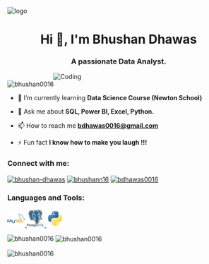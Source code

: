 ![logo](https://user-images.githubusercontent.com/58959408/232639433-cb0aea21-66f0-4508-a771-85e2089c5a87.gif)
<h1 align="center">Hi 👋, I'm Bhushan Dhawas</h1>
<h3 align="center">A passionate Data Analyst.</h3>
<img align="right" alt="Coding" width="400" src="https://i.pinimg.com/originals/9d/13/2b/9d132bb9fb4f17c66b7a1dfab89e5bc4.gif">

<p align="left"> <img src="https://komarev.com/ghpvc/?username=bhushan0016&label=Profile%20views&color=0e75b6&style=flat" alt="bhushan0016" /> </p>

- 🌱 I’m currently learning **Data Science Course (Newton School)**

- 💬 Ask me about **SQL, Power BI, Excel, Python.**

- 📫 How to reach me **bdhawas0016@gmail.com**

- ⚡ Fun fact **I know how to make you laugh !!!**

<h3 align="left">Connect with me:</h3>
<p align="left">
<a href="www.linkedin.com/in/bhushan-dhawas-0ab2a1315" target="blank"><img align="center" src="https://raw.githubusercontent.com/rahuldkjain/github-profile-readme-generator/master/src/images/icons/Social/linked-in-alt.svg" alt="bhushan-dhawas" height="30" width="40" /></a>
<a href="https://instagram.com/bhushann16" target="blank"><img align="center" src="https://raw.githubusercontent.com/rahuldkjain/github-profile-readme-generator/master/src/images/icons/Social/instagram.svg" alt="bhushann16" height="30" width="40" /></a>
<a href="https://www.hackerrank.com/bdhawas0016" target="blank"><img align="center" src="https://raw.githubusercontent.com/rahuldkjain/github-profile-readme-generator/master/src/images/icons/Social/hackerrank.svg" alt="bdhawas0016" height="30" width="40" /></a>
</p>

<h3 align="left">Languages and Tools:</h3>
<p align="left"> <a href="https://www.mysql.com/" target="_blank" rel="noreferrer"> <img src="https://raw.githubusercontent.com/devicons/devicon/master/icons/mysql/mysql-original-wordmark.svg" alt="mysql" width="40" height="40"/> </a> <a href="https://www.postgresql.org" target="_blank" rel="noreferrer"> <img src="https://raw.githubusercontent.com/devicons/devicon/master/icons/postgresql/postgresql-original-wordmark.svg" alt="postgresql" width="40" height="40"/> </a> <a href="https://www.python.org" target="_blank" rel="noreferrer"> <img src="https://raw.githubusercontent.com/devicons/devicon/master/icons/python/python-original.svg" alt="python" width="40" height="40"/> </a> </p>

<p><img align="left" src="https://github-readme-stats.vercel.app/api/top-langs?username=bhushan0016&show_icons=true&locale=en&layout=compact" alt="bhushan0016" /></p>

<p>&nbsp;<img align="center" src="https://github-readme-stats.vercel.app/api?username=bhushan0016&show_icons=true&locale=en" alt="bhushan0016" /></p>

<p><img align="center" src="https://github-readme-streak-stats.herokuapp.com/?user=bhushan0016&" alt="bhushan0016" /></p>
